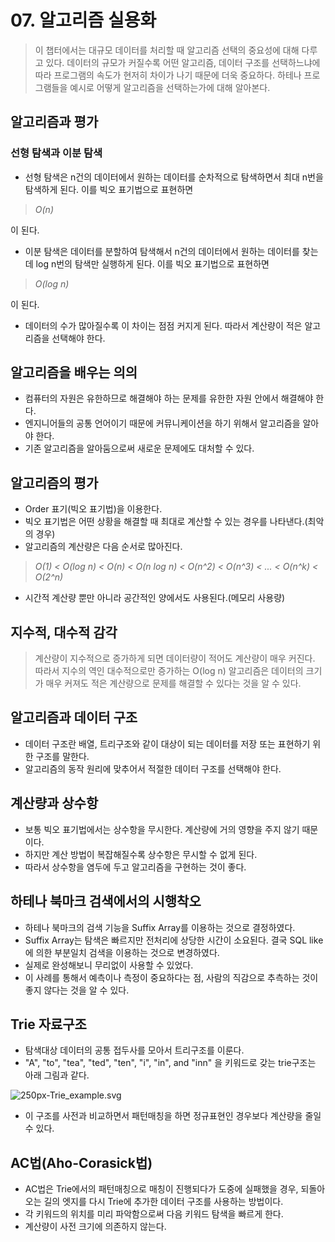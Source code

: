 # 07. 알고리즘 실용화

> 이 챕터에서는 대규모 데이터를 처리할 때 알고리즘 선택의 중요성에 대해 다루고 있다. 데이터의 규모가 커질수록 어떤 알고리즘, 데이터 구조를 선택하느냐에 따라 프로그램의 속도가 현저히 차이가 나기 때문에 더욱 중요하다. 하테나 프로그램들을 예시로 어떻게 알고리즘을 선택하는가에 대해 알아본다.


## 알고리즘과 평가
### 선형 탐색과 이분 탐색

- 선형 탐색은 n건의 데이터에서 원하는 데이터를 순차적으로 탐색하면서 최대 n번을 탐색하게 된다. 이를 빅오 표기법으로 표현하면

> _O(n)_

이 된다.

- 이분 탐색은 데이터를 분할하여 탐색해서 n건의 데이터에서 원하는 데이터를 찾는데 log n번의 탐색만 실행하게 된다. 이를 빅오 표기법으로 표현하면

> _O(log n)_

이 된다.

- 데이터의 수가 많아질수록 이 차이는 점점 커지게 된다. 따라서 계산량이 적은 알고리즘을 선택해야 한다.

## 알고리즘을 배우는 의의
- 컴퓨터의 자원은 유한하므로 해결해야 하는 문제를 유한한 자원 안에서 해결해야 한다.
- 엔지니어들의 공통 언어이기 때문에 커뮤니케이션을 하기 위해서 알고리즘을 알아야 한다.
- 기존 알고리즘을 알아둠으로써 새로운 문제에도 대처할 수 있다.


## 알고리즘의 평가
- Order 표기(빅오 표기법)을 이용한다.
- 빅오 표기법은 어떤 상황을 해결할 때 최대로 계산할 수 있는 경우를 나타낸다.(최악의 경우)
- 알고리즘의 계산량은 다음 순서로 많아진다.
> _O(1) < O(log n) < O(n) < O(n log n) < O(n^2) < O(n^3) < ... < O(n^k) < O(2^n)_
- 시간적 계산량 뿐만 아니라 공간적인 양에서도 사용된다.(메모리 사용량)

## 지수적, 대수적 감각
> 계산량이 지수적으로 증가하게 되면 데이터량이 적어도 계산량이 매우 커진다. 따라서 지수의 역인 대수적으로만 증가하는 O(log n) 알고리즘은 데이터의 크기가 매우 커져도 적은 계산량으로 문제를 해결할 수 있다는 것을 알 수 있다.

## 알고리즘과 데이터 구조
- 데이터 구조란 배열, 트리구조와 같이 대상이 되는 데이터를 저장 또는 표현하기 위한 구조를 말한다.
- 알고리즘의 동작 원리에 맞추어서 적절한 데이터 구조를 선택해야 한다.

## 계산량과 상수항
- 보통 빅오 표기법에서는 상수항을 무시한다. 계산량에 거의 영향을 주지 않기 때문이다.
- 하지만 계산 방법이 복잡해질수록 상수항은 무시할 수 없게 된다.
- 따라서 상수항을 염두에 두고 알고리즘을 구현하는 것이 좋다.

## 하테나 북마크 검색에서의 시행착오
- 하테나 북마크의 검색 기능을 Suffix Array를 이용하는 것으로 결정하였다.
- Suffix Array는 탐색은 빠르지만 전처리에 상당한 시간이 소요된다. 결국 SQL like에 의한 부분일치 검색을 이용하는 것으로 변경하였다.
- 실제로 완성해보니 무리없이 사용할 수 있었다.
- 이 사례를 통해서 예측이나 측정이 중요하다는 점, 사람의 직감으로 추측하는 것이 좋지 않다는 것을 알 수 있다.

## Trie 자료구조
- 탐색대상 데이터의 공통 접두사를 모아서 트리구조를 이룬다.
- "A", "to", "tea", "ted", "ten", "i", "in", and "inn" 을 키워드로 갖는 trie구조는 아래 그림과 같다.

![250px-Trie_example.svg](uploads/4ec1ba900c45fcb0ebe92a7ca1b5dd43/250px-Trie_example.svg.png)

- 이 구조를 사전과 비교하면서 패턴매칭을 하면 정규표현인 경우보다 계산량을 줄일 수 있다.

## AC법(Aho-Corasick법)
- AC법은 Trie에서의 패턴매칭으로 매칭이 진행되다가 도중에 실패했을 경우, 되돌아오는 길의 엣지를 다시 Trie에 추가한 데이터 구조를 사용하는 방법이다.
- 각 키워드의 위치를 미리 파악함으로써 다음 키워드 탐색을 빠르게 한다.
- 계산량이 사전 크기에 의존하지 않는다.
